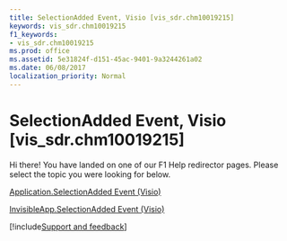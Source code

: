 ```yaml
---
title: SelectionAdded Event, Visio [vis_sdr.chm10019215]
keywords: vis_sdr.chm10019215
f1_keywords:
- vis_sdr.chm10019215
ms.prod: office
ms.assetid: 5e31824f-d151-45ac-9401-9a3244261a02
ms.date: 06/08/2017
localization_priority: Normal
---
```



# SelectionAdded Event, Visio [vis_sdr.chm10019215]

Hi there! You have landed on one of our F1 Help redirector pages. Please select the topic you were looking for below.

[Application.SelectionAdded Event (Visio)](https://msdn.microsoft.com/library/76a6c2c6-c2ab-97ad-a906-0780a81f7eb2%28Office.15%29.aspx)

[InvisibleApp.SelectionAdded Event (Visio)](https://msdn.microsoft.com/library/fa3d9364-b621-c3cd-7b6e-21fd62df762f%28Office.15%29.aspx)

[!include[Support and feedback](~/includes/feedback-boilerplate.md)]